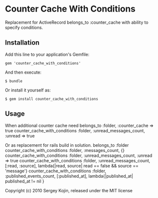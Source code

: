 # Counter Cache With Conditions

Replacement for ActiveRecord belongs_to :counter_cache with ability to specify conditions.

## Installation

Add this line to your application's Gemfile:

    gem 'counter_cache_with_conditions'

And then execute:

    $ bundle

Or install it yourself as:

    $ gem install counter_cache_with_conditions

## Usage

When additional counter cache need
    belongs_to :folder, :counter_cache => true
    counter_cache_with_conditions :folder, :unread_messages_count, :unread => true

Or as replacement for rails build in solution.
    belongs_to :folder
    counter_cache_with_conditions :folder, :messages_count, {}
    counter_cache_with_conditions :folder, :unread_messages_count, :unread => true
    counter_cache_with_conditions :folder, :unread_messages_count, [:read, :source], lambda{|read, source| read == false && source == 'message'}
    counter_cache_with_conditions :folder, :published_events_count, [:published_at], lambda{|published_at| published_at != nil }



Copyright (c) 2010 Sergey Kojin, released under the MIT license
